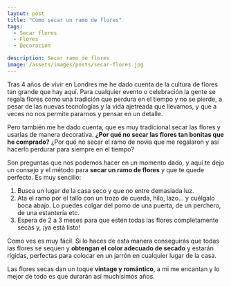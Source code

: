 ```yaml
---
layout: post
title: "Cómo secar un ramo de flores"
tags:
  - Secar flores
  - Flores
  - Decoracion

description: Secar ramo de flores
image: /assets/images/posts/secar-flores.jpg
---
```


Tras 4 años de vivir en Londres me he dado cuenta de la cultura de flores tan grande que hay aquí. Para cualquier evento o celebración la gente se regala flores como una tradición que perdura en el tiempo y no se pierde, a pesar de las nuevas tecnologías y la vida ajetreada que llevamos, y que a veces no nos permite pararnos y pensar en un detalle.

Pero también me he dado cuenta, que es muy tradicional secar las flores y usarlas de manera decorativa. **¿Por qué no secar las flores tan bonitas que he comprado?** ¿Por qué no secar el ramo de novia que me regalaron y así hacerlo perdurar para siempre en el tiempo?

Son preguntas que nos podemos hacer en un momento dado, y aquí te dejo un consejo y el método para **secar un ramo de flores** y que te quede perfecto. Es muy sencillo:

1. Busca un lugar de la casa seco y que no entre demasiada luz.
2. Ata el ramo por el tallo con un trozo de cuerda, hilo, lazo... y cuélgalo boca abajo. Lo puedes colgar del pomo de una puerta, de un perchero, de una estantería etc.
3. Espera de 2 a 3 meses para que estén todas las flores completamente secas y, ¡ya está listo!

<!-- FOTO DE FLORES SECAS EL PROCESO -->

Como ves es muy fácil. Si lo haces de esta manera conseguirás que todas las flores se sequen y **obtengan el color adecuado de secado** y estarán rígidas, perfectas para colocar en un jarrón en cualquier lugar de la casa.

Las flores secas dan un toque **vintage y romántico**, a mi me encantan y lo mejor de todo es que durarán así muchísimos años.

